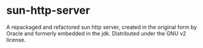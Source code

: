 # sun-http-server
A repackaged and refactored sun http server, created in the original form by Oracle and formerly embedded in the jdk. Distributed under the GNU v2 license.
